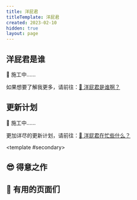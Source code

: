 ```yaml
---
title: 洋屁君
titleTemplate: 洋屁君
created: 2023-02-10
hidden: true
layout: page
---
```


<script setup>
import Home from "@/components/layout/Home.vue"
import FeaturedList from "@/components/FeaturedList.vue"
</script>

<Home>

## 洋屁君是谁

🚧 施工中……

如果想要了解我更多，请前往：[🤔️ 洋屁君是谁啊？](/about/)

## 更新计划

🚧 施工中……

更加详尽的更新计划，请前往：[🤯 洋屁君在忙些什么？](/about/plan/)

<template #secondary>

## 😎 得意之作

<FeaturedList />

## 😬 有用的页面们

<PostItem
  :info="{
    title: '📃 历史档案',
    path: '/about/history',
    summary: '一览无余地罗列了本站所有的文章内容，按照创建时间排序，并且可以按照标题搜索'
  }"
/>

</template>

</Home>
